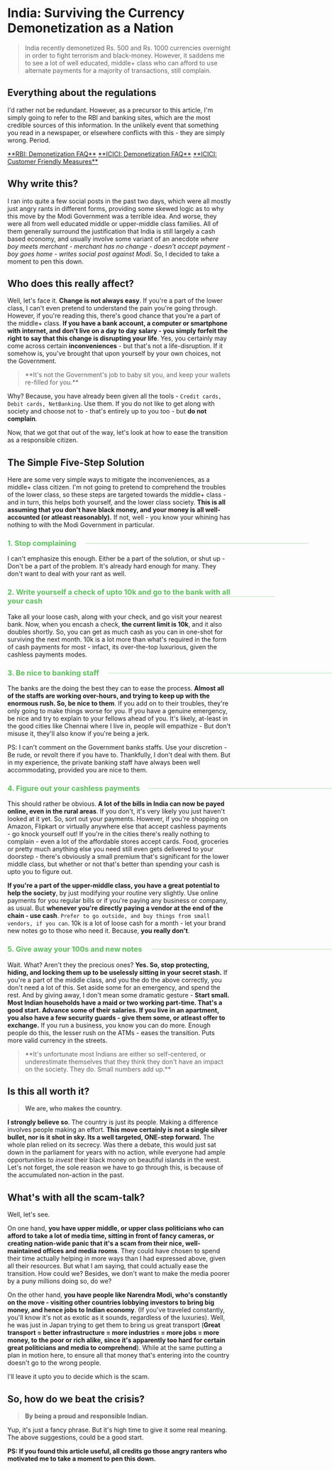 <!--[options]
name: 'India: Surviving the Currency Demonetization as a Nation'
date: 2016-11-12T20:51:14.131Z
url: 2016/11/india-surviving-the-currency-demonetization
tags:
 - india
 - politics
-->

# India: Surviving the Currency Demonetization as a Nation

> India recently demonetized Rs. 500 and Rs. 1000 currencies overnight in order to fight terrorism and black-money. However, it saddens me to see a lot of well educated, middle+ class who can afford to use alternate payments for a majority of transactions, still complain.

## Everything about the regulations

I'd rather not be redundant. However, as a precursor to this article, I'm simply going to refer to the RBI and banking sites, which are the most credible sources of this information. In the unlikely event that something you read in a newspaper, or elsewhere conflicts with this - they are simply wrong. Period.

<div class="block-links-container">
    <a href="https://www.rbi.org.in/Scripts/FAQView.aspx?Id=119" class="block-link">**RBI: Demonetization FAQ**</a>
    <a href="https://www.icicibank.com/Personal-Banking/faq/withdrawal-of-bank-notes-faqs.page" class="block-link">**ICICI: Demonetization FAQ**</a>
    <a href="https://www.icicibank.com/Personal-Banking/icici-bank-customer-friendly-measures.page" class="block-link">**ICICI: Customer Friendly Measures**</a>
</div>

## Why write this?

I ran into quite a few social posts in the past two days, which were all mostly just angry rants in different forms, providing some skewed logic as to why this move by the Modi Government was a terrible idea. And worse, they were all from well educated middle or upper-middle class families<!--summary-end-->. All of them generally surround the justification that India is still largely a cash based economy, and usually involve some variant of an anecdote *where boy meets merchant - merchant has no change - doesn't accept payment - boy goes home - writes social post against Modi*. So, I decided to take a moment to pen this down.

## Who does this really affect?

Well, let's face it. **Change is not always easy**. If you're a part of the lower class, I can't even pretend to understand the pain you're going through. However, if you're reading this, there's good chance that you're a part of the middle+ class. **If you have a bank account, a computer or smartphone with internet, and don't live on a day to day salary - you simply forfeit the right to say that this change is disrupting your life**. Yes, you certainly may come across certain **inconveniences** - but that's not a life-disruption. If it somehow is, you've brought that upon yourself by your own choices, not the Government.

<blockquote class="red">**It's not the Government's job to baby sit you, and keep your wallets re-filled for you.**</blockquote>

Why? Because, you have already been given all the tools - `Credit cards, Debit cards, NetBanking`. Use them. If you do not like to get along with society and choose not to - that's entirely up to you too - but **do not complain**.

Now, that we got that out of the way, let's look at how to ease the transition as a responsible citizen.

## The Simple Five-Step Solution

<style type="text/css">
    .cax-h3 {
        color: #5ebe5e !important;
        position: relative;
    }
    .cax-h3 > span {
        position: relative;
        z-index: 1;
    }
    .cax-h3::after {
        content: "";
        position: absolute;
        z-index: 0;
        margin-left: 20px;
        width: 100%;
        top:50%;
        border-bottom: 1px solid rgba(7, 159, 7, 0.31);
    }
</style>

Here are some very simple ways to mitigate the inconveniences, as a middle+ class citizen. I'm not going to pretend to comprehend the troubles of the lower class, so these steps are targeted towards the middle+ class - and in turn, this helps both yourself, and the lower class society. **This is all assuming that you don't have black money, and your money is all well-accounted (or atleast reasonably).** If not, well - you know your whining has nothing to with the Modi Government in particular.

<h3 class="cax-h3"><span>1. Stop complaining</span></h3>

I can't emphasize this enough. Either be a part of the solution, or shut up - Don't be a part of the problem. It's already hard enough for many. They don't want to deal with your rant as well.

<h3 class="cax-h3"><span>2. Write yourself a check of upto 10k and go to the bank with all your cash</h3>

Take all your loose cash, along with your check, and go visit your nearest bank. Now, when you encash a check, **the current limit is 10k**, and it also doubles shortly. So, you can get as much cash as you can in one-shot for surviving the next month. 10k is a lot more than what's required in the form of cash payments for most - infact, its over-the-top luxurious, given the cashless payments modes.

<h3 class="cax-h3"><span>3. Be nice to banking staff</span></h3>

The banks are the doing the best they can to ease the process. **Almost all of the staffs are working over-hours, and trying to keep up with the enormous rush. So, be nice to them**. If you add on to their troubles, they're only going to make things worse for you. If you have a genuine emergency, be nice and try to explain to your fellows ahead of you. It's likely, at-least in the good cities like Chennai where I live in, people will empathize - But don't misuse it, they'll also know if you're being a jerk.

PS: I can't comment on the Government banks staffs. Use your discretion - Be rude, or revolt there if you have to. Thankfully, I don't deal with them. But in my experience, the private banking staff have always been well accommodating, provided you are nice to them.

<h3 class="cax-h3"><span>4. Figure out your cashless payments</span></h3>

This should rather be obvious. **A lot of the bills in India can now be payed online, even in the rural areas**. If you don't, it's very likely you just haven't looked at it yet. So, sort out your payments. However, if you're shopping on Amazon, Flipkart or virtually anywhere else that accept cashless payments - go knock yourself out! If you're in the cities there's really nothing to complain - even a lot of the affordable stores accept cards. Food, groceries or pretty much anything else you need still even gets delivered to your doorstep - there's obviously a small premium that's significant for the lower middle class, but whether or not that's better than spending your cash is upto you to figure out.

**If you're a part of the upper-middle class, you have a great potential to help the society**, by just modifying your routine very slightly. Use online payments for you regular bills or if you're paying any business or company, as usual. But **whenever you're directly paying a vendor at the end of the chain - use cash**. `Prefer to go outside, and buy things from small vendors, if you can`. 10k is a lot of loose cash for a month - let your brand new notes go to those who need it. Because, **you really don't**.

<h3 class="cax-h3"><span>5. Give away your 100s and new notes</span></h3>

Wait. What? Aren't they the precious ones? **Yes. So, stop protecting, hiding, and locking them up to be uselessly sitting in your secret stash.** If you're a part of the middle class, and you the do the above correctly, you don't need a lot of this. Set aside some for an emergency, and spend the rest. And by giving away, I don't mean some dramatic gesture - **Start small. Most Indian households have a maid or two working part-time. That's a good start. Advance some of their salaries. If you live in an apartment, you also have a few security guards - give them some, or atleast offer to exchange.** If you run a business, you know you can do more. Enough people do this, the lesser rush on the ATMs - eases the transition. Puts more valid currency in the streets.

<blockquote class="green">**It's unfortunate most Indians are either so self-centered, or underestimate themselves that they think they don't have an impact on the society. They do. Small numbers add up.**</blockquote>

## Is this all worth it?

> **We are, who makes the country.**

**I strongly believe so**. The country is just its people. Making a difference involves people making an effort. **This move certainly is not a single silver bullet, nor is it shot in sky. Its a well targeted, ONE-step forward.** The whole plan relied on its secrecy. Was there a debate, this would just sat down in the parliament for years with no action, while everyone had ample opportunities to *invest* their black money on beautiful islands in the west. Let's not forget, the sole reason we have to go through this, is because of the accumulated non-action in the past.

## What's with all the scam-talk?

Well, let's see.

On one hand, **you have upper middle, or upper class politicians who can afford to take a lot of media time, sitting in front of fancy cameras, or creating nation-wide panic that it's a scam from their nice, well-maintained offices and media rooms**. They could have chosen to spend their time actually helping in more ways than I had expressed above, given all their resources. But what I am saying, that could actually ease the transition. How could we? Besides, we don't want to make the media poorer by a puny millions doing so, do we?

On the other hand, **you have people like Narendra Modi, who's constantly on the move - visiting other countries lobbying investors to bring big money, and hence jobs to Indian economy**. (If you've traveled constantly, you'll know it's not as exotic as it sounds, regardless of the luxuries). Well, he was just in Japan trying to get them to bring us great transport (**Great transport = better infrastructure = more industries = more jobs = more money, to the poor or rich alike, since it's apparently too hard for certain great politicians and media to comprehend**). While at the same putting a plan in motion here, to ensure all that money that's entering into the country doesn't go to the wrong people.

I'll leave it upto you to decide which is the scam.

## So, how do we beat the crisis?

> **By being a proud and responsible Indian.**

Yup, it's just a fancy phrase. But it's high time to give it some real meaning. The above suggestions, could be a good start.

**PS: If you found this article useful, all credits go those angry ranters who motivated me to take a moment to pen this down.**